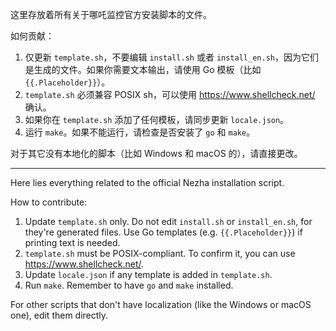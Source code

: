 这里存放着所有关于哪吒监控官方安装脚本的文件。

如何贡献：
1. 仅更新 `template.sh`，不要编辑 `install.sh` 或者 `install_en.sh`，因为它们是生成的文件。如果你需要文本输出，请使用 Go 模板（比如 `{{.Placeholder}}`）。
2. `template.sh` 必须兼容 POSIX sh，可以使用 <https://www.shellcheck.net/> 确认。
2. 如果你在 `template.sh` 添加了任何模板，请同步更新 `locale.json`。
3. 运行 `make`。如果不能运行，请检查是否安装了 `go` 和 `make`。

对于其它没有本地化的脚本（比如 Windows 和 macOS 的），请直接更改。

---

Here lies everything related to the official Nezha installation script.

How to contribute:
1. Update `template.sh` only. Do not edit `install.sh` or `install_en.sh`, for they're generated files. Use Go templates (e.g. `{{.Placeholder}}`) if printing text is needed.
2. `template.sh` must be POSIX-compliant. To confirm it, you can use <https://www.shellcheck.net/>.
3. Update `locale.json` if any template is added in `template.sh`.
4. Run `make`. Remember to have `go` and `make` installed.

For other scripts that don't have localization (like the Windows or macOS one), edit them directly.
